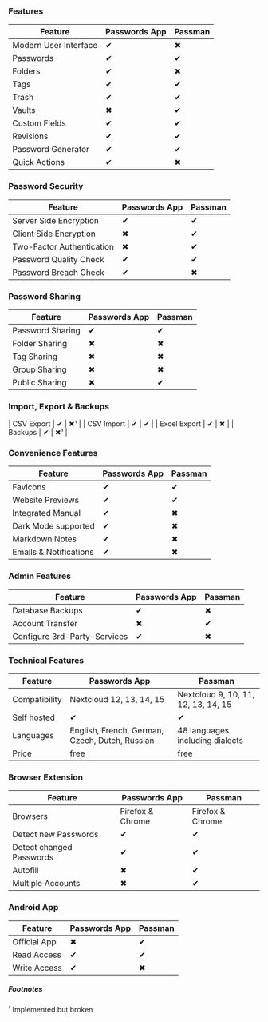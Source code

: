 
### Features
| Feature | Passwords App | Passman |
| --- | --- | --- |
| Modern User Interface | ✔ | ✖ |
| Passwords             | ✔ | ✔ |
| Folders               | ✔ | ✖ |
| Tags                  | ✔ | ✔ |
| Trash                 | ✔ | ✔ |
| Vaults                | ✖ | ✔ |
| Custom Fields         | ✔ | ✔ |
| Revisions             | ✔ | ✔ |
| Password Generator    | ✔ | ✔ |
| Quick Actions         | ✔ | ✖ |


### Password Security
| Feature | Passwords App | Passman |
| --- | --- | --- |
| Server Side Encryption    | ✔ | ✔ |
| Client Side Encryption    | ✖ | ✔ |
| Two-Factor Authentication | ✖ | ✔ |
| Password Quality Check    | ✔ | ✔ |
| Password Breach Check     | ✔ | ✖ |


### Password Sharing
| Feature | Passwords App | Passman |
| --- | --- | --- |
| Password Sharing | ✔ | ✔ |
| Folder Sharing   | ✖ | ✖ |
| Tag Sharing      | ✖ | ✖ |
| Group Sharing    | ✖ | ✖ |
| Public Sharing   | ✖ | ✔ |


### Import, Export & Backups
| CSV Export            | ✔ | ✖¹ |
| CSV Import            | ✔ | ✔ |
| Excel Export          | ✔ | ✖ |
| Backups               | ✔ | ✖¹ |


### Convenience Features
| Feature | Passwords App | Passman |
| --- | --- | --- |
| Favicons               | ✔ | ✔ |
| Website Previews       | ✔ | ✔ |
| Integrated Manual      | ✔ | ✖ |
| Dark Mode supported    | ✔ | ✖ |
| Markdown Notes         | ✔ | ✖ |
| Emails & Notifications | ✔ | ✖ |


### Admin Features
| Feature | Passwords App | Passman |
| --- | --- | --- |
| Database Backups             | ✔ | ✖ |
| Account Transfer             | ✖ | ✔ |
| Configure 3rd-Party-Services | ✔ | ✖ |


### Technical Features
| Feature | Passwords App | Passman |
| --- | --- | --- |
| Compatibility | Nextcloud 12, 13, 14, 15 | Nextcloud 9, 10, 11, 12, 13, 14, 15 |
| Self hosted   | ✔ | ✔ |
| Languages     | English, French, German, Czech, Dutch, Russian | 48 languages including dialects |
| Price         | free | free |


### Browser Extension
| Feature | Passwords App | Passman |
| --- | --- | --- |
| Browsers                 | Firefox & Chrome | Firefox & Chrome |
| Detect new Passwords     | ✔ | ✔ |
| Detect changed Passwords | ✔ | ✔ |
| Autofill                 | ✖ | ✔ |
| Multiple Accounts        | ✖ | ✔ |


### Android App
| Feature | Passwords App | Passman |
| --- | --- | --- |
| Official App | ✖ | ✔ |
| Read Access  | ✔ | ✔ |
| Write Access | ✔ | ✖ |

##### Footnotes
¹ Implemented but broken